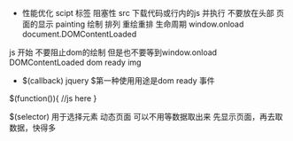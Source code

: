 - 性能优化
scipt 标签 阻塞性 src 下载代码或行内的js 并执行 不要放在头部
页面的显示 painting 绘制 排列 重绘重排
生命周期 window.onload document.DOMContentLoaded

js 开始 不要阻止dom的绘制 但是也不要等到window.onload
DOMContentLoaded  dom ready img

- $(callback)
jquery $第一种使用用途是dom ready 事件

$(function()){
  //js here
}

$(selector) 用于选择元素
动态页面
可以不用等数据取出来 先显示页面，再去取数据，快得多